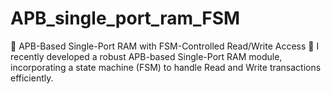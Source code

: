 # APB_single_port_ram_FSM
🚀 APB-Based Single-Port RAM with FSM-Controlled Read/Write Access 🚀  I recently developed a robust APB-based Single-Port RAM module, incorporating a state machine (FSM) to handle Read and Write transactions efficiently. 
